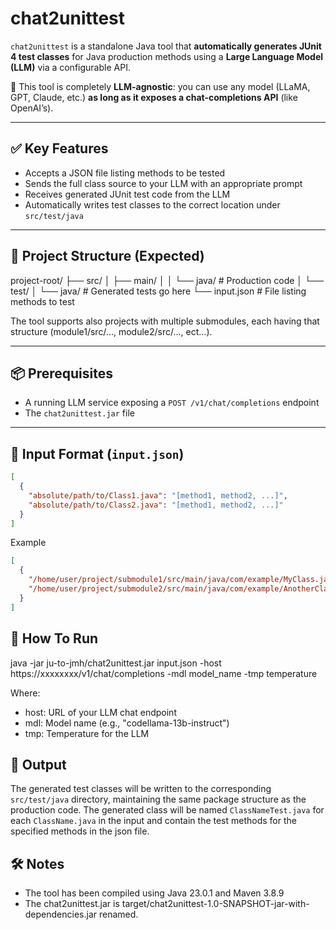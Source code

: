 # chat2unittest

`chat2unittest` is a standalone Java tool that **automatically generates JUnit 4 test classes** for Java production methods using a **Large Language Model (LLM)** via a configurable API.

🧠 This tool is completely **LLM-agnostic**: you can use any model (LLaMA, GPT, Claude, etc.) **as long as it exposes a chat-completions API** (like OpenAI’s).

---

## ✅ Key Features

- Accepts a JSON file listing methods to be tested
- Sends the full class source to your LLM with an appropriate prompt
- Receives generated JUnit test code from the LLM
- Automatically writes test classes to the correct location under `src/test/java`

---

## 📁 Project Structure (Expected) 
project-root/ 
  ├── src/ │ 
    ├── main/ │ │ └── java/ # Production code │ └── test/ │ └── java/ # Generated tests go here └── input.json # File listing methods to test

The tool supports also projects with multiple submodules, each having that structure (module1/src/..., module2/src/..., ect...).


---

## 📦 Prerequisites

- A running LLM service exposing a `POST /v1/chat/completions` endpoint
- The `chat2unittest.jar` file

---

## 🧾 Input Format (`input.json`)

```json
[
  {
    "absolute/path/to/Class1.java": "[method1, method2, ...]",
    "absolute/path/to/Class2.java": "[method1, method2, ...]"
  }
]
```

Example

```json
[
  {
    "/home/user/project/submodule1/src/main/java/com/example/MyClass.java": "[myMethod1, myMethod2]",
    "/home/user/project/submodule2/src/main/java/com/example/AnotherClass.java": "[anotherMethod]"
  }
]
```

## 🚀 How To Run

java -jar ju-to-jmh/chat2unittest.jar input.json -host https://xxxxxxxx/v1/chat/completions -mdl model_name -tmp temperature

Where:
- host: URL of your LLM chat endpoint
- mdl: Model name (e.g., "codellama-13b-instruct")
- tmp: Temperature for the LLM 

## 📝 Output

The generated test classes will be written to the corresponding `src/test/java` directory, maintaining the same package structure as the production code.
The generated class will be named `ClassNameTest.java` for each `ClassName.java` in the input and contain the test methods for the specified methods in the json file.

## 🛠️ Notes

- The tool has been compiled using Java 23.0.1 and Maven 3.8.9
- The chat2unittest.jar is target/chat2unittest-1.0-SNAPSHOT-jar-with-dependencies.jar renamed.